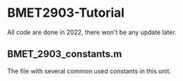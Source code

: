 # BMET2903-Tutorial
All code are done in 2022, there won't be any update later.

## BMET_2903_constants.m
The file with several common used constants in this unit.
